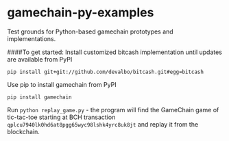 # gamechain-py-examples
Test grounds for Python-based gamechain prototypes and implementations.

####To get started:
Install customized bitcash implementation until updates are available from PyPI

`pip install git+git://github.com/devalbo/bitcash.git#egg=bitcash`

 Use pip to install gamechain from PyPI
 
 `pip install gamechain`
 
 Run `python replay_game.py` - the program will find the GameChain game of tic-tac-toe starting at BCH transaction `qplcu7940lk0hd6at8pgg65wyc98lshk4yrc8uk8jt` and replay it from the blockchain.